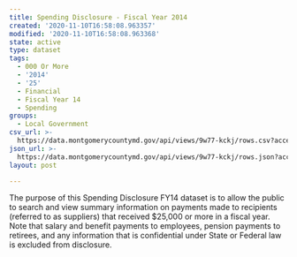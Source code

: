 ```yaml
---
title: Spending Disclosure - Fiscal Year 2014
created: '2020-11-10T16:58:08.963357'
modified: '2020-11-10T16:58:08.963368'
state: active
type: dataset
tags:
  - 000 Or More
  - '2014'
  - '25'
  - Financial
  - Fiscal Year 14
  - Spending
groups:
  - Local Government
csv_url: >-
  https://data.montgomerycountymd.gov/api/views/9w77-kckj/rows.csv?accessType=DOWNLOAD
json_url: >-
  https://data.montgomerycountymd.gov/api/views/9w77-kckj/rows.json?accessType=DOWNLOAD
layout: post

---
```

The purpose of this Spending Disclosure FY14 dataset is to allow the public to search and view summary information on payments made to recipients (referred to as suppliers) that received $25,000 or more in a fiscal year. Note that salary and benefit payments to employees, pension payments to retirees, and any information that is confidential under State or Federal law is excluded from disclosure.
